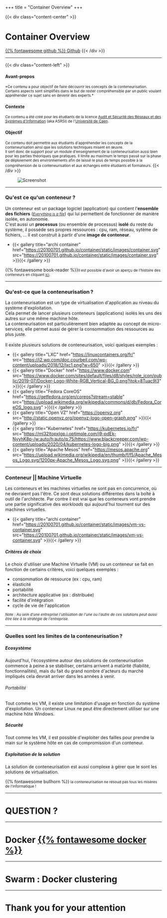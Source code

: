+++
title = "Container Overview"
+++

<!-- Slide 1 -->
<!--: .wrap bg=bg-black bg=aligncenter bgimage=https://images.unsplash.com/photo-1565264316550-a1811f0c4c75?ixid=MXwxMjA3fDB8MHxwaG90by1wYWdlfHx8fGVufDB8fHw%3D&ixlib=rb-1.2.1&auto=format&fit=crop&w=975&q=80 -->

{{< div class="content-center" >}}
# **Container Overview**  
[{{% fontawesome github %}} Github](https://20100701.github.io/container/)
{{< /div >}}

---
<!-- Slide 2 -->
{{< div class="content-left" >}}

#### Avant-propos
<small>
*Ce contenu a pour objectif de faire découvrir les concepts de la conteneurisation. Certains aspects sont simplifiés dans le but de rester compréhensible par un public voulant appréhender ce sujet sans en devenir des experts.*
</small>

#### Contexte
<small>
Ce contenu a été créé pour les étudiants de la licence <a href="https://uniform.unicaen.fr/catalogue/formation/licences-pro/5236-licence-pro-metiers-informatique---administration-securite-systemes-et-reseaux-parcours-audit-securite-reseaux-sys-info?s=iut-caen&r=1291046129051">Audit et Sécurité des Réseaux et des Systèmes d'Information</a> (aka ASRSI) de l'<a href="http://www.unicaen.fr/">Université de Caen</a>.
</small>

#### Objectif
<small>
Ce contenu doit permettre aux étudiants d'appréhender les concepts de la conteneurisation ainsi que les solutions techniques misent en œuvre.<br>
Il sert donc de support pour un module d'enseignement de la conteneurisation aussi bien pour les parties théoriques que pratiques. Il limite au maximum le temps passé sur la phase de déploiement des environnements afin de laissé le plus de temps possible à la compréhension de la conteneurisation et aux échanges entre étudiants et formateurs.
</small>
{{< /div >}}


<figure class="content-right">
  <img alt="Screenshot" src="https://images.unsplash.com/photo-1519452635265-7b1fbfd1e4e0?ixid=MXwxMjA3fDB8MHxwaG90by1wYWdlfHx8fGVufDB8fHw%3D&ixlib=rb-1.2.1&auto=format&fit=crop&w=934&q=80">
</figure>


---
<!-- Slide 3 -->
<!--: .wrap -->
### Qu'est ce qu'un conteneur ?
Un conteneur est un package logiciel (application) qui contient l'**ensemble des fichiers** (<small><a href=https://en.wikipedia.org/wiki/Everything_is_a_file>*Everything is a file*</a></small>) qui lui permettent de fonctionner de manière isolée, en autonomie.<br>
C'est aussi un **processus** (ou ensemble de processus) **isolé** du reste du système, il posséde ses propres ressources : cpu, ram, réseau, sytème de fichiers, ...
Il est construit à partir d'une **image de conteneur**.<br>

<!--: .flexblock gallery -->
- {{< gallery title="archi container" href="https://20100701.github.io/container/static/images/container.svg" src="https://20100701.github.io/container/static/images/container.svg" >}}{{< /gallery >}}


{{% fontawesome book-reader %}}<small>Il est possible d'avoir un aperçu de l'histoire des conteneurs en cliquant <a href=https://blog.aquasec.com/a-brief-history-of-containers-from-1970s-chroot-to-docker-2016>ici</a>.</small>

---
<!-- Slide 4 -->
<!--: .wrap -->
### Qu'est-ce que la conteneurisation ?
La conteneurisation est un type de virtualisation d'application au niveau du système d'exploitation.<br>
Cela permet de lancer plusieurs conteneurs (applications) isolés les uns des autres sur une même machine hôte.<br>
La conteneurisation est particulièrement bien adaptée au concept de micro-services, elle permet aussi de gérer la consommation des ressources au plus juste.<br>
<br>
Il existe plusieurs solutions de conteneurisation, voici quelques exemples :<br>

<!--: .flexblock gallery -->
- {{< gallery title="LXC" href="https://linuxcontainers.org/fr/" src="https://i2.wp.com/doc.courbeil.com/wp-content/uploads/2018/12/lxc1.png?w=650" >}}{{< /gallery >}}
- {{< gallery title="Docker" href="https://www.docker.com" src="https://www.docker.com/sites/default/files/d8/styles/role_icon/public/2019-07/Docker-Logo-White-RGB_Vertical-BG_0.png?itok=8Tuac9I3" >}}{{< /gallery >}}
- {{< gallery title="Fedora CoreOS" href="https://getfedora.org/en/coreos?stream=stable" src="https://upload.wikimedia.org/wikipedia/commons/d/db/Fedora_CoreOS_logo.svg" >}}{{< /gallery >}}
- {{< gallery title="Open VZ" href="https://openvz.org" src="http://static.openvz.org/openvz-logo-open-graph.png" >}}{{< /gallery >}}
- {{< gallery title="Kubernetes" href="https://kubernetes.io/fr/" src="https://ml32ltopxlgp.i.optimole.com/j9-pdEk-NyyhK8p-/w:auto/h:auto/q:75/https://www.blackcreeper.com/wp-content/uploads/2020/04/kubernetes-logo-big.png" >}}{{< /gallery >}}
- {{< gallery title="Apache Mesos" href="https://mesos.apache.org" src="https://upload.wikimedia.org/wikipedia/en/thumb/f/f5/Apache_Mesos_Logo.svg/1200px-Apache_Mesos_Logo.svg.png" >}}{{< /gallery >}}


---
<!-- Slide 5 -->
<!--: .wrap -->
### Conteneur || Machine Virtuelle
Les conteneurs et les machines virtuelles ne sont pas en concurrence, où ne devraient pas l'être. Ce sont deux solutions différentes dans la boîté à outil de l'architecte.
Par contre il est vrai que les conteneurs vont prendre une partie significative des *workloads* qui aujourd'hui tournent sur des machines virtuelles.

<!--: .flexblock gallery -->
- {{< gallery title="archi container" href="https://20100701.github.io/container/static/images/vm-vs-container.svg" src="https://20100701.github.io/container/static/images/vm-vs-container.svg" >}}{{< /gallery >}}


##### Critères de choix
Le choix d'utiliser une Machine Virtuelle (VM) ou un conteneur se fait en fonction de certains critères, voici quelques exemples :<br>
- consommation de ressource (ex : cpu, ram)<br>
- élasticité<br>
- portabilité<br>
- architecture applicative (ex : distribuée)<br>
- facilité d'intégration
- cycle de vie de l'application

<small>*Note : Au sein d'une entreprise l'utilisation de l'une ou l'autre de ces solutions peut aussi être liée à la stratégie de l'entreprise.*</small>


---
<!-- Slide 6 -->
<!--: .wrap -->
### Quelles sont les limites de la conteneurisation ?

##### Ecosystème
Aujourd'hui, l'écosystème autour des solutions de conteneurisation commence à peine à se stabiliser, certains arrivent à matûrité (fiabilité, fonctionnalités), mais du fait du grand nombre d'acteurs du marché impliqués cela devrait arriver dans les années à venir. 

###### Portabilité
Tout comme les VM, il existe une limitation d'usage en fonction du système d'exploitation. Un conteneur Linux ne peut être directement utiliser sur une machine hôte Windows. 

##### Sécurité
Tout comme les VM, il est possible d'exploiter des failles pour prendre la main sur le système hôte en cas de compromission d'un conteneur.

##### Exploitation de la solution
La solution de conteneurisation est aussi complexe à gérer que le sont les solutions de virtualisation.

{{% fontawesome bullhorn %}}<small> la conteneurisation ne résoud pas tous les misères de l'informatique ! </small>

---
<!-- Slide 7 -->
<!--: .wrap .text-landing bg=bg-black bg=left bgimage=https://cdn.pixabay.com/photo/2018/05/07/22/32/microphone-3381837_960_720.jpg -->
# **QUESTION ?**

---
<!-- Slide X -->
<!--: .wrap .text-landing ..aligncenter -->
# **Docker** <a href=https://www.docker.com>{{% fontawesome docker %}} </a>

---
<!-- Slide X -->
<!--: .wrap .text-landing ..aligncenter -->
# **Swarm : Docker clustering**

---
<!-- Slide 23 -->
<!--: .wrap .text-landing bg=bg-white bg=aligncenter bgimage=https://images.unsplash.com/photo-1583791031153-d55e79f7f115?ixid=MXwxMjA3fDB8MHxwaG90by1wYWdlfHx8fGVufDB8fHw%3D&ixlib=rb-1.2.1&auto=format&fit=crop&w=1867&q=80 -->
# **Thank you for your attention**